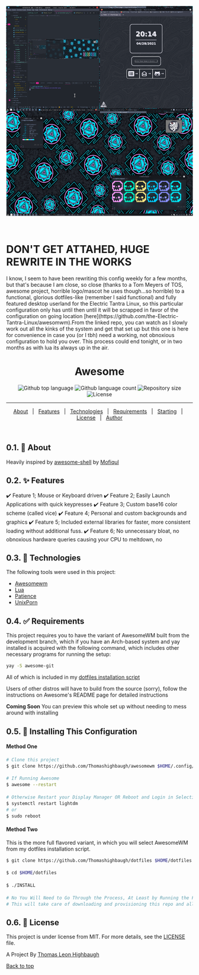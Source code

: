 <div align="center" id="top"> 
  <img src="./themes/vice/images/screenshot.png" alt="Awesome" />

  &#xa0;

</div>
<h1>DON'T GET ATTAHED, HUGE REWRITE IN THE WORKS</h1>
I know, I seem to have been rewriting this config weekly for a few months, but that's because I am close, so close (thanks to a Tom Meyers of TOS, awesome project, horrible logo/mascot he uses though...so horrible) to a functional, glorious dotfiles-like (remember I said functional) and fully featured desktop userland for the Electric Tantra Linux, so this particular configuration only has until then until it will be scrapped in favor of the configuration on going location [here](https://github.com/the-Electric-Tantra-Linux/awesomwm).From the linked repo, you can watch as I slowly work out all the kinks of the system and get that set up but this one is here for convenience in case you (or I tbh) need a working, not obnoxious configuration to hold you over. This process could end tonight, or in two months as with lua its always up in the air. 
<h1 align="center">Awesome</h1>


<p align="center">
  <img alt="Github top language" src="https://img.shields.io/github/languages/top/Thomashighbaugh/awesomewm?color=56BEB8">

  <img alt="Github language count" src="https://img.shields.io/github/languages/count/Thomashighbaugh/awesomewm?color=56BEB8">

  <img alt="Repository size" src="https://img.shields.io/github/repo-size/Thomashighbaugh/awesomewm?color=56BEB8">

  <img alt="License" src="https://img.shields.io/github/license/Thomashighbaugh/awesomewm?color=56BEB8">

  <!-- <img alt="Github issues" src="https://img.shields.io/github/issues/Thomashighbaugh/awesome?color=56BEB8" /> -->

  <!-- <img alt="Github forks" src="https://img.shields.io/github/forks/Thomashighbaugh/awesome?color=56BEB8" /> -->

  <!-- <img alt="Github stars" src="https://img.shields.io/github/stars/Thomashighbaugh/awesome?color=56BEB8" /> -->
</p>


<hr> 

<p align="center">
  <a href="#dart-about">About</a> &#xa0; | &#xa0; 
  <a href="#sparkles-features">Features</a> &#xa0; | &#xa0;
  <a href="#rocket-technologies">Technologies</a> &#xa0; | &#xa0;
  <a href="#white_check_mark-requirements">Requirements</a> &#xa0; | &#xa0;
  <a href="#checkered_flag-starting">Starting</a> &#xa0; | &#xa0;
  <a href="#memo-license">License</a> &#xa0; | &#xa0;
  <a href="https://github.com/Thomashighbaugh" target="_blank">Author</a>
</p>

<br>

## 0.1. :dart: About ##

Heavily inspired by [awesome-shell](https://github.com/Mofiqul/awesome-shell) by [Mofiqul](https://github.com/Mofiqul) 


## 0.2. :sparkles: Features ##

:heavy_check_mark: Feature 1; Mouse or Keyboard driven
:heavy_check_mark: Feature 2; Easily Launch Applications with quick keypresses
:heavy_check_mark: Feature 3; Custom base16 color scheme (called vice)
:heavy_check_mark: Feature 4; Personal and custom backgrounds and graphics
:heavy_check_mark: Feature 5; Included external libraries for faster, more consistent loading without additional fuss. 
:heavy_check_mark: Feature 6; No unnecessary bloat, no obnoxious hardware queries causing your CPU to meltdown, no


## 0.3. :rocket: Technologies ##

The following tools were used in this project:

- [Awesomewm](https://awesomewm.org/)
- [Lua](https://luarocks.org/)
- [Patience](https://en.wikipedia.org/wiki/Shiva)
- [UnixPorn](https://www.reddit.com/r/unixporn/)

## 0.4. :white_check_mark: Requirements ##

This project requires you to have the variant of AwesomeWM built from the development branch, which if you have an Arch-based system and yay installed is acquired with the following command, which includes other necessary programs for running the setup:

```bash
yay -S awesome-git 
``` 
All of which is included in my [dotfiles installation script](https://github.com/Thomashighbaugh/dotfiles)


Users of other distros will have to build from the source (sorry), follow the instructions on Awesome's README page for detailed instructions 


**Coming Soon** You can preview this whole set up without needing to mess around with installing 
## 0.5. :checkered_flag: Installing This Configuration ##

#### Method One 
```bash
# Clone this project
$ git clone https://github.com/Thomashighbaugh/awesomewm $HOME/.config/awesome

# If Running Awesome 
$ awesome --restart

# Otherwise Restart your Display Manager OR Reboot and Login in Selecting Awesome As Your Session
$ systemctl restart lightdm 
# or 
$ sudo reboot 

```

#### Method Two
This is the more full flavored variant, in which you will select AwesomeWM from my dotfiles installation script. 
```bash
$ git clone https://github.com/Thomashighbaugh/dotfiles $HOME/dotfiles 

$ cd $HOME/dotfiles 

$ ./INSTALL 

# No You Will Need to Go Through the Process, At Least by Running the First Menu Item then GUI and select Awesome
# This will take care of downloading and provisioning this repo and all the accessories that go along with it, exactly as I do on my own systems. 

```
## 0.6. :memo: License ##

This project is under license from MIT. For more details, see the [LICENSE](LICENSE.md) file.


A Project By <a href="https://github.com/Thomashighbaugh" target="_blank">Thomas Leon Highbaugh</a>



<a href="#top">Back to top</a>
